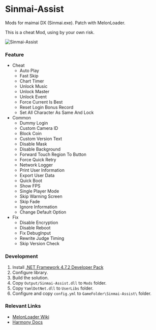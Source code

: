 # Sinmai-Assist
Mods for maimai DX (Sinmai.exe). Patch with MelonLoader.  

This is a cheat Mod, using by your own risk.

![Sinmai-Assist](https://counter.wyh2004.top/get/@Sinmai-Assist?theme=gelbooru)

### Feature
- Cheat
	- Auto Play
	- Fast Skip
	- Chart Timer
    - Unlock Music
    - Unlock Master
	- Unlock Event
	- Force Current ls Best
	- Reset Login Bonus Record
    - Set All Character As Same And Lock
- Common
    - Dummy Login
    - Custom Camera ID
	- Block Coin
	- Custom Version Text
	- Disable Mask
    - Disable Background
	- Forward Touch Region To Button
    - Force Quick Retry
	- Network Logger
	- Print User Information
    - Export User Data
	- Quick Boot
	- Show FPS
	- Single Player Mode
	- Skip Warning Screen
    - Skip Fade
    - Ignore Information
    - Change Default Option
- Fix
	- Disable Encryption
	- Disable Reboot
	- Fix DebugInput
	- Rewrite Judge Timing
	- Skip Version Check


### Development

1. Install [.NET Framework 4.7.2 Developer Pack](https://dotnet.microsoft.com/download/dotnet-framework/net472)
2. Configure library.
3. Build the solution.
4. Copy `Output/Sinmai-Assist.dll` to `Mods` folder.
5. Copy `YamlDotNet.dll` to `UserLibs` folder.
6. Configure and copy `config.yml` to `GameFolder\Sinmai-Assist\` folder.


### Relevant Links

* [MelonLoader Wiki](https://melonwiki.xyz/#/modders/quickstart)
* [Harmony Docs](https://harmony.pardeike.net/articles/patching-prefix.html)